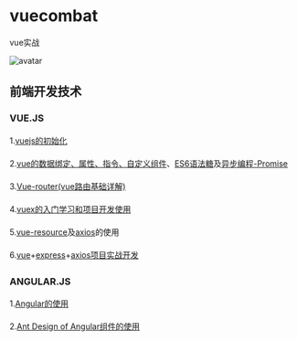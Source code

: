 # vuecombat
vue实战

![avatar](https://timgsa.baidu.com/timg?image&quality=80&size=b9999_10000&sec=1556258160391&di=74b63670c3c1227a87278838dbf96917&imgtype=0&src=http%3A%2F%2Fd2jq2hx2dbkw6t.cloudfront.net%2F161%2FScreenshot_10.png)

## 前端开发技术

### VUE.JS

<div style="line-height:26px;">
  <p>1.<a href='https://cn.vuejs.org/v2/guide/'>vuejs的初始化</a></p>
  <p>2.<a href='https://cn.vuejs.org/v2/guide/' target='_blank'>vue的数据绑定、属性、指令、自定义组件</a>、<a href='http://es6.ruanyifeng.com/' target='_blank'>ES6语法糖</a>及<a href='https://developer.mozilla.org/zh-CN/docs/Web/JavaScript/Reference/Global_Objects/Promise' target='_blank'>异步编程-Promise</a></p>
  <p>3.<a href='https://router.vuejs.org/zh/' target='_blank'>Vue-router(vue路由基础详解)</a></p>
  <p>4.<a href='https://vuex.vuejs.org/zh/guide/' target='_blank'>vuex的入门学习和项目开发使用</a></p>
  <p>5.<a href='https://github.com/pagekit/vue-resource' target='_blank'>vue-resource</a>及<a href='http://www.axios-js.com/' target='_blank'>axios</a>的使用</p>
  <p>6.<a href='https://cn.vuejs.org/' target='_blank'>vue</a>+<a href='http://www.expressjs.com.cn/' target='_blank'>express</a>+<a href='http://www.axios-js.com/' target='_blank'>axios项目实战开发</a></p>
</div>

### ANGULAR.JS

<div style="line-height:26px;">
  <p>1.<a href='https://www.angular.cn/' target='_blank'>Angular的使用</a></p>
  <p>2.<a href='https://ng.ant.design/docs/introduce/zh' target='_blank'>Ant Design of Angular组件的使用</a></p>
</div>
